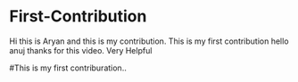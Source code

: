 # First-Contribution
Hi this is Aryan and this is my contribution.
This is my first contribution
hello anuj thanks for this video. Very Helpful

#This is my first contriburation..
